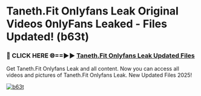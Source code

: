# Taneth.Fit Onlyfans Leak Original Videos 0nlyFans Leaked - Files Updated! (b63t)

<h3>🔴 CLICK HERE 🌐==►► <a href="https://tinyurl.com/x26r9saj" rel="nofollow">Taneth.Fit Onlyfans Leak Updated Files</a></h3>

Get Taneth.Fit Onlyfans Leak and all content. Now you can access all videos and pictures of Taneth.Fit Onlyfans Leak. New Updated Files 2025!

[![b63t](https://i.imgur.com/LkgZPqh.gif)](https://tinyurl.com/x26r9saj)
